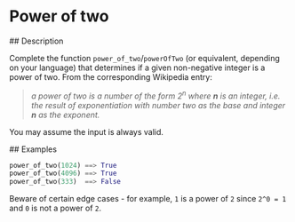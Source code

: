 # Power of two

## Description

Complete the function `power_of_two`/`powerOfTwo` (or equivalent, depending on your language) that determines if a given non-negative integer is a power of two. From the corresponding Wikipedia entry:

>_a power of two is a number of the form 2<sup>n</sup> where **n** is an integer, i.e. the result of exponentiation with number two as the base and integer **n** as the exponent._

You may assume the input is always valid.

## Examples

```python
power_of_two(1024) ==> True
power_of_two(4096) ==> True
power_of_two(333)  ==> False
```

Beware of certain edge cases - for example, `1` is a power of `2` since `2^0 = 1` and `0` is not a power of `2`.
